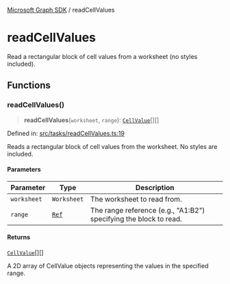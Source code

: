 [Microsoft Graph SDK](README.md) / readCellValues

# readCellValues

Read a rectangular block of cell values from a worksheet (no styles included).

## Functions

### readCellValues()

> **readCellValues**(`worksheet`, `range`): [`CellValue`](models/Cell.md#cellvalue-1)[][]

Defined in: [src/tasks/readCellValues.ts:19](https://github.com/Future-Secure-AI/sharepoint-workbook/blob/main/src/tasks/readCellValues.ts#L19)

Reads a rectangular block of cell values from the worksheet. No styles are included.

#### Parameters

| Parameter | Type | Description |
| ------ | ------ | ------ |
| `worksheet` | `Worksheet` | The worksheet to read from. |
| `range` | [`Ref`](models/Reference.md#ref) | The range reference (e.g., "A1:B2") specifying the block to read. |

#### Returns

[`CellValue`](models/Cell.md#cellvalue-1)[][]

A 2D array of CellValue objects representing the values in the specified range.
